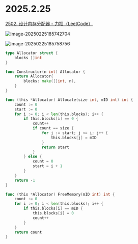 # 2025.2.25

[2502. 设计内存分配器 - 力扣（LeetCode）](https://leetcode.cn/problems/design-memory-allocator/)

![image-20250225185742704](https://gitee.com/knoci/picture/raw/master/image-20250225185742704.png)

![image-20250225185758756](https://gitee.com/knoci/picture/raw/master/image-20250225185758756.png)

```go
type Allocator struct {
    blocks []int
}

func Constructor(n int) Allocator {
    return Allocator{
        blocks: make([]int, n),
    }
}

func (this *Allocator) Allocate(size int, mID int) int {
    count := 0
    start := 0
    for i := 0; i < len(this.blocks); i++ {
        if this.blocks[i] == 0 {
            count++
            if count == size {
                for j := start; j <= i; j++ {
                    this.blocks[j] = mID
                }
                return start
            }
        } else {
            count = 0
            start = i + 1
        }
    }
    return -1
}

func (this *Allocator) FreeMemory(mID int) int {
    count := 0
    for i := 0; i < len(this.blocks); i++ {
        if this.blocks[i] == mID {
            this.blocks[i] = 0
            count++
        }
    }
    return count
}
```

